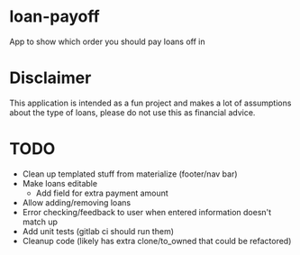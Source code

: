 # loan-payoff

App to show which order you should pay loans off in

# Disclaimer

This application is intended as a fun project and makes a lot of assumptions about the type of loans, please do not use this as financial advice.

# TODO
- Clean up templated stuff from materialize (footer/nav bar)
- Make loans editable
  - Add field for extra payment amount
- Allow adding/removing loans
- Error checking/feedback to user when entered information doesn't match up
- Add unit tests (gitlab ci should run them)
- Cleanup code (likely has extra clone/to_owned that could be refactored)
